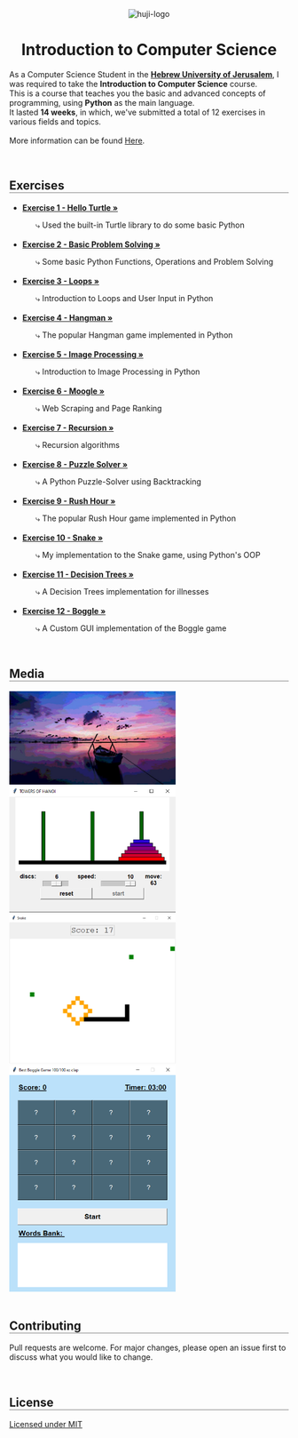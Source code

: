 <div align="center">
  <img src="https://upload.wikimedia.org/wikipedia/commons/thumb/4/4d/Hebrew_University_Logo.svg/1200px-Hebrew_University_Logo.svg.png" alt="huji-logo" height="150px" />
  <h1 align="center" style="border-bottom: none"><b>Introduction to Computer Science</b></h1>

  <p align="left">
    As a Computer Science Student in the <a href="https://new.huji.ac.il/"><b>Hebrew University of Jerusalem</b></a>, I was required to take the <b>Introduction to Computer Science</b> course.
    <br>
    This is a course that teaches you the basic and advanced concepts of programming, using <b>Python</b> as the main language.
    <br>
    It lasted <b>14 weeks</b>, in which, we've submitted a total of 12 exercises in various fields and topics.
    <br>
    <br>
    More information can be found <a href="https://shnaton.huji.ac.il/index.php/NewSyl/67101/2/2021/">Here</a>.
  </p>
</div>

<br>

<div align="left">
  <h2 align="left" style="border-bottom: 1px solid gray">Exercises</h2>

  <ul align="left">
    <li><a href="./Exercise 1"><b>Exercise 1 - Hello Turtle »</b></a></li>
    <ul><li style="list-style: none;">⤷ Used the built-in Turtle library to do some basic Python</li></ul>
    <br>
    <li><a href="./Exercise 2"><b>Exercise 2 - Basic Problem Solving »</b></a></li>
    <ul><li style="list-style: none;">⤷ Some basic Python Functions, Operations and Problem Solving</li></ul>
    <br>
    <li><a href="./Exercise 3"><b>Exercise 3 - Loops »</b></a></li>
    <ul><li style="list-style: none;">⤷ Introduction to Loops and User Input in Python</li></ul>
    <br>
    <li><a href="./Exercise 4"><b>Exercise 4 - Hangman »</b></a></li>
    <ul><li style="list-style: none;">⤷ The popular Hangman game implemented in Python</li></ul>
    <br>
    <li><a href="./Exercise 5"><b>Exercise 5 - Image Processing »</b></a></li>
    <ul><li style="list-style: none;">⤷ Introduction to Image Processing in Python</li></ul>
    <br>
    <li><a href="./Exercise 6"><b>Exercise 6 - Moogle »</b></a></li>
    <ul><li style="list-style: none;">⤷ Web Scraping and Page Ranking</li></ul>
    <br>
    <li><a href="./Exercise 7"><b>Exercise 7 - Recursion »</b></a></li>
    <ul><li style="list-style: none;">⤷ Recursion algorithms</li></ul>
    <br>
    <li><a href="./Exercise 8"><b>Exercise 8 - Puzzle Solver »</b></a></li>
    <ul><li style="list-style: none;">⤷ A Python Puzzle-Solver using Backtracking</li></ul>
    <br>
    <li><a href="./Exercise 9"><b>Exercise 9 - Rush Hour »</b></a></li>
    <ul><li style="list-style: none;">⤷ The popular Rush Hour game implemented in Python</li></ul>
    <br>
    <li><a href="./Exercise 10"><b>Exercise 10 - Snake »</b></a></li>
    <ul><li style="list-style: none;">⤷ My implementation to the Snake game, using Python's OOP</li></ul>
    <br>
    <li><a href="./Exercise 11"><b>Exercise 11 - Decision Trees »</b></a></li>
    <ul><li style="list-style: none;">⤷ A Decision Trees implementation for illnesses</li></ul>
    <br>
    <li><a href="./Exercise 12"><b>Exercise 12 - Boggle »</b></a></li>
    <ul><li style="list-style: none;">⤷ A Custom GUI implementation of the Boggle game</li></ul>
  </ul>
</div>

<br>

<div align="left">
  <h2 align="left" style="border-bottom: 1px solid gray">Media</h2>

  <div align="left">
    <a href="./Exercise 5"><img src="./Exercise 5/media/2.jpg" alt="image-processing result" width="300px" /></a>
    <br>
    <a href="./Exercise 7"><img src="./Exercise 7/media/2.png" alt="hanoi end" width="300px" /></a>
    <br>
    <a href="./Exercise 10"><img src="./Exercise 10/media/1.png" alt="snake" width="300px" /></a>
    <br>
    <a href="./Exercise 12"><img src="./Exercise 12/media/1.png" alt="boggle" width="300px" /></a>
  </div>
</div>

<br>

<div align="left">
  <h2 align="left" style="border-bottom: 1px solid gray">Contributing</h2>

  <p align="left">
    Pull requests are welcome. For major changes, please open an issue first to discuss what you would like to change.
  </p>
</div>

<br>

<div align="left">
  <h2 align="left" style="border-bottom: 1px solid gray">License</h2>

  <p align="left">
    <a href="https://choosealicense.com/licenses/mit/">Licensed under MIT</a>
  </p>
</div>